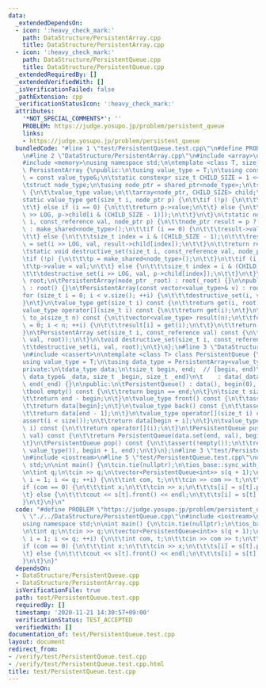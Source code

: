 ```yaml
---
data:
  _extendedDependsOn:
  - icon: ':heavy_check_mark:'
    path: DataStructure/PersistentArray.cpp
    title: DataStructure/PersistentArray.cpp
  - icon: ':heavy_check_mark:'
    path: DataStructure/PersistentQueue.cpp
    title: DataStructure/PersistentQueue.cpp
  _extendedRequiredBy: []
  _extendedVerifiedWith: []
  _isVerificationFailed: false
  _pathExtension: cpp
  _verificationStatusIcon: ':heavy_check_mark:'
  attributes:
    '*NOT_SPECIAL_COMMENTS*': ''
    PROBLEM: https://judge.yosupo.jp/problem/persistent_queue
    links:
    - https://judge.yosupo.jp/problem/persistent_queue
  bundledCode: "#line 1 \"test/PersistentQueue.test.cpp\"\n#define PROBLEM \"https://judge.yosupo.jp/problem/persistent_queue\"\
    \n#line 2 \"DataStructure/PersistentArray.cpp\"\n#include <array>\n#include <vector>\n\
    #include <memory>\nusing namespace std;\n\ntemplate <class T, size_t LOG> class\
    \ PersistentArray {\npublic:\n\tusing value_type = T;\n\tusing const_reference\
    \ = const value_type&;\n\tstatic constexpr size_t CHILD_SIZE = 1 << LOG;\n\nprivate:\n\
    \tstruct node_type;\n\tusing node_ptr = shared_ptr<node_type>;\n\tstruct node_type\
    \ {\n\t\tvalue_type value;\n\t\tarray<node_ptr, CHILD_SIZE> child;\n\t};\n\n\t\
    static value_type get(size_t i, node_ptr p) {\n\t\tif (!p) {\n\t\t\treturn value_type();\n\
    \t\t} else if (i == 0) {\n\t\t\treturn p->value;\n\t\t} else {\n\t\t\treturn get(i\
    \ >> LOG, p->child[i & (CHILD_SIZE - 1)]);\n\t\t}\n\t}\n\tstatic node_ptr set(size_t\
    \ i, const_reference val, node_ptr p) {\n\t\tnode_ptr result = p ? make_shared<node_type>(*p)\
    \ : make_shared<node_type>();\n\t\tif (i == 0) {\n\t\t\tresult->value = val;\n\
    \t\t} else {\n\t\t\tsize_t index = i & (CHILD_SIZE - 1);\n\t\t\tresult->child[index]\
    \ = set(i >> LOG, val, result->child[index]);\n\t\t}\n\t\treturn result;\n\t}\n\
    \tstatic void destructive_set(size_t i, const_reference val, node_ptr& p) {\n\t\
    \tif (!p) {\n\t\t\tp = make_shared<node_type>();\n\t\t}\n\t\tif (i == 0) {\n\t\
    \t\tp->value = val;\n\t\t} else {\n\t\t\tsize_t index = i & (CHILD_SIZE - 1);\n\
    \t\t\tdestructive_set(i >> LOG, val, p->child[index]);\n\t\t}\n\t}\n\n\tnode_ptr\
    \ root;\n\tPersistentArray(node_ptr _root) : root(_root) {}\n\npublic:\n\tPersistentArray()\
    \ : root() {}\n\tPersistentArray(const vector<value_type>& v) : root() {\n\t\t\
    for (size_t i = 0; i < v.size(); ++i) {\n\t\t\tdestructive_set(i, v[i]);\n\t\t\
    }\n\t}\n\tvalue_type get(size_t i) const {\n\t\treturn get(i, root);\n\t}\n\t\
    value_type operator[](size_t i) const {\n\t\treturn get(i);\n\t}\n\tvector<value_type>\
    \ to_a(size_t n) const {\n\t\tvector<value_type> result(n);\n\t\tfor (size_t i\
    \ = 0; i < n; ++i) {\n\t\t\tresult[i] = get(i);\n\t\t}\n\t\treturn result;\n\t\
    }\n\tPersistentArray set(size_t i, const_reference val) const {\n\t\treturn PersistentArray(set(i,\
    \ val, root));\n\t}\n\tvoid destructive_set(size_t i, const_reference val) {\n\
    \t\tdestructive_set(i, val, root);\n\t}\n};\n#line 3 \"DataStructure/PersistentQueue.cpp\"\
    \n#include <cassert>\n\ntemplate <class T> class PersistentQueue {\npublic:\n\t\
    using value_type = T;\n\tusing data_type = PersistentArray<value_type, 2>;\n\n\
    private:\n\tdata_type data;\n\tsize_t begin, end;  // [begin, end)\n\tPersistentQueue(const\
    \ data_type& _data, size_t _begin, size_t _end)\n\t    : data(_data), begin(_begin),\
    \ end(_end) {}\n\npublic:\n\tPersistentQueue() : data(), begin(0), end(0) {}\n\
    \tbool empty() const {\n\t\treturn begin == end;\n\t}\n\tsize_t size() const {\n\
    \t\treturn end - begin;\n\t}\n\tvalue_type front() const {\n\t\tassert(!empty());\n\
    \t\treturn data[begin];\n\t}\n\tvalue_type back() const {\n\t\tassert(!empty());\n\
    \t\treturn data[end - 1];\n\t}\n\tvalue_type operator[](size_t i) const {\n\t\t\
    assert(i < size());\n\t\treturn data[begin + i];\n\t}\n\tvalue_type at(size_t\
    \ i) const {\n\t\treturn operator[](i);\n\t}\n\tPersistentQueue push(const T&\
    \ val) const {\n\t\treturn PersistentQueue(data.set(end, val), begin, end + 1);\n\
    \t}\n\tPersistentQueue pop() const {\n\t\tassert(!empty());\n\t\treturn PersistentQueue(data.set(begin,\
    \ value_type()), begin + 1, end);\n\t}\n};\n#line 3 \"test/PersistentQueue.test.cpp\"\
    \n#include <iostream>\n#line 5 \"test/PersistentQueue.test.cpp\"\nusing namespace\
    \ std;\n\nint main() {\n\tcin.tie(nullptr);\n\tios_base::sync_with_stdio(false);\n\
    \n\tint q;\n\tcin >> q;\n\tvector<PersistentQueue<int>> s(q + 1);\n\tfor (int\
    \ i = 1; i <= q; ++i) {\n\t\tint com, t;\n\t\tcin >> com >> t;\n\t\t++t;\n\t\t\
    if (com == 0) {\n\t\t\tint x;\n\t\t\tcin >> x;\n\t\t\ts[i] = s[t].push(x);\n\t\
    \t} else {\n\t\t\tcout << s[t].front() << endl;\n\t\t\ts[i] = s[t].pop();\n\t\t\
    }\n\t}\n}\n"
  code: "#define PROBLEM \"https://judge.yosupo.jp/problem/persistent_queue\"\n#include\
    \ \"./../DataStructure/PersistentQueue.cpp\"\n#include <iostream>\n#include <vector>\n\
    using namespace std;\n\nint main() {\n\tcin.tie(nullptr);\n\tios_base::sync_with_stdio(false);\n\
    \n\tint q;\n\tcin >> q;\n\tvector<PersistentQueue<int>> s(q + 1);\n\tfor (int\
    \ i = 1; i <= q; ++i) {\n\t\tint com, t;\n\t\tcin >> com >> t;\n\t\t++t;\n\t\t\
    if (com == 0) {\n\t\t\tint x;\n\t\t\tcin >> x;\n\t\t\ts[i] = s[t].push(x);\n\t\
    \t} else {\n\t\t\tcout << s[t].front() << endl;\n\t\t\ts[i] = s[t].pop();\n\t\t\
    }\n\t}\n}"
  dependsOn:
  - DataStructure/PersistentQueue.cpp
  - DataStructure/PersistentArray.cpp
  isVerificationFile: true
  path: test/PersistentQueue.test.cpp
  requiredBy: []
  timestamp: '2020-11-21 14:30:57+09:00'
  verificationStatus: TEST_ACCEPTED
  verifiedWith: []
documentation_of: test/PersistentQueue.test.cpp
layout: document
redirect_from:
- /verify/test/PersistentQueue.test.cpp
- /verify/test/PersistentQueue.test.cpp.html
title: test/PersistentQueue.test.cpp
---
```

